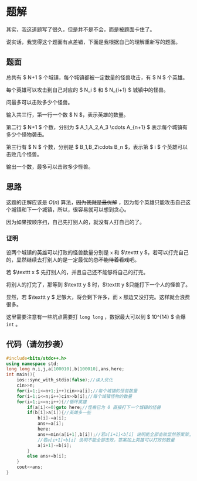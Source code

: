 # 题解

其实，我这道题写了很久，但是并不是不会，而是被题面卡住了。

说实话，我觉得这个题面有点差错，下面是我根据自己的理解重新写的题面。

## 题面

总共有 $ N+1 $ 个城镇，每个城镇都被一定数量的怪兽攻击，有 $ N $ 个英雄。

每个英雄可以攻击到自己对应的 $ N_i $ 和 $ N_{i+1} $ 城镇中的怪兽。

问最多可以击败多少个怪兽。

输入共三行，第一行一个数 $ N $，表示英雄的数量。

第二行 $ N+1 $ 个数，分别为 $ A_1,A_2,A_3 \cdots A_{n+1}  $ 表示每个城镇有多少个怪物袭击。

第三行有 $ N $ 个数，分别是 $ B_1,B_2\cdots B_n $，表示第 $ i $ 个英雄可以击败几个怪兽。

输出一个数，最多可以击败多少怪兽。

## 思路

这题的正解应该是 $O(n)$ 算法，~~因为我就是最优解~~ ，因为每个英雄只能攻击自己这个城镇和下一个城镇，所以，很容易就可以想到贪心。

因为如果按顺序扫，自己先打别人的，就没有人打自己的了。

### 证明 
设两个城镇的英雄可以打败的怪兽数量分别是 $\texttt x$ 和 $\texttt y $，若可以打完自己的，显然继续去打别人的是一定最优的~~总不能待着看戏吧~~。

若 $\texttt x $ 先打别人的，并且自己还不能够将自己的打完。

将别人的打完了，那等到 $\texttt y $ 时，$\texttt y $只能打下一个人的怪兽了。

显然，若 $\texttt y $ 足够大，将会剩下许多，而 $\texttt x$ 那边又没打完。这样就会浪费很多。

这里需要注意有一些坑点需要打 `long long` ，数据最大可以到 $ 10^{14} $ 会爆 `int` 。

## 代码（请勿抄袭）
```cpp
#include<bits/stdc++.h>
using namespace std;
long long n,i,j,a[100010],b[100010],ans,here;
int main(){
	ios::sync_with_stdio(false);//读入优化
	cin>>n;
	for(i=1;i<=n+1;i++)cin>>a[i];//每个城镇的怪兽数量 
	for(i=1;i<=n;i++)cin>>b[i];//每个城镇怪物的数量
	for(i=1;i<=n;i++){//循环英雄
		if(a[i]<=0)goto here;//怪兽已为 0 直接打下一个城镇的怪兽 
		if(b[i]>a[i]){//英雄多一些
			b[i]-=a[i];
			ans+=a[i];
			here: 
			ans+=min(a[i+1],b[i]);//若a[i+1]<b[i] 说明能全部击败显然答案架上怪兽数量 
			//若a[i+1]>b[i] 说明不能全部击败，答案加上英雄可以打败的数量 
			a[i+1]-=b[i];
		}
		else ans+=b[i];
	} 
	cout<<ans;
}
```
